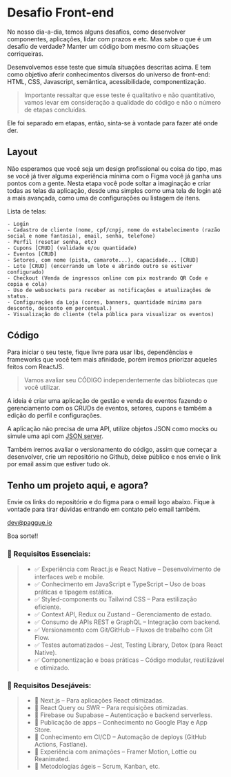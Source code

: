 # Desafio Front-end

No nosso dia-a-dia, temos alguns desafios, como desenvolver componentes, aplicações, lidar com prazos e etc. Mas sabe o que é um desafio de verdade? Manter um código bom mesmo com situações corriqueiras.

Desenvolvemos esse teste que simula situações descritas acima. E tem como objetivo aferir conhecimentos diversos do universo de front-end: HTML, CSS, Javascript, semântica, acessibilidade, componentização.

> Importante ressaltar que esse teste é qualitativo e não quantitativo, vamos levar em consideração a qualidade do código e não o número de etapas concluídas.

Ele foi separado em etapas, então, sinta-se à vontade para fazer até onde der.

## Layout

Não esperamos que você seja um design profissional ou coisa do tipo, mas se você já tiver alguma experiência mínima com o Figma você já ganha uns pontos com a gente.
Nesta etapa você pode soltar a imaginação e criar todas as telas da aplicação, desde uma simples como uma tela de login até a mais avançada, como uma de configurações ou listagem de itens.

Lista de telas:

	- Login
	- Cadastro de cliente (nome, cpf/cnpj, nome do estabelecimento (razão social e nome fantasia), email, senha, telefone)
	- Perfil (resetar senha, etc)
	- Cupons [CRUD] (validade e/ou quantidade)
	- Eventos [CRUD]
	- Setores, com nome (pista, camarote...), capacidade... [CRUD]
	- Lote [CRUD] (encerrando um lote e abrindo outro se estiver configurado)
	- Checkout (Venda de ingressos online com pix mostrando QR Code e copia e cola)
	- Uso de websockets para receber as notificações e atualizações de status.
	- Configurações da Loja (cores, banners, quantidade mínima para desconto, desconto em percentual.)
	- Visualização do cliente (tela pública para visualizar os eventos)

## Código

Para iniciar o seu teste, fique livre para usar libs, dependências e frameworks que você tem mais afinidade, porém iremos priorizar aqueles feitos com ReactJS.

>Vamos avaliar seu CÓDIGO independentemente das bibliotecas que você utilizar.

A ideia é criar uma aplicação de gestão e venda de eventos fazendo o gerenciamento com os CRUDs de eventos, setores, cupons e também a edição do perfil e configurações.

A aplicação não precisa de uma API, utilize objetos JSON como mocks ou simule uma api com [JSON server](https://www.npmjs.com/package/json-server).

Também iremos avaliar o versionamento do código, assim que começar a desenvolver, crie um repositório no Github, deixe público e nos envie o link por email assim que estiver tudo ok.

## Tenho um projeto aqui, e agora?

Envie os links do repositório e do figma para o email logo abaixo.
Fique à vontade para tirar dúvidas entrando em contato pelo email também.

dev@paggue.io

Boa sorte!!

### 🎯 Requisitos Essenciais:
> - ✅ Experiência com React.js e React Native – Desenvolvimento de interfaces web e mobile.
> - ✅ Conhecimento em JavaScript e TypeScript – Uso de boas práticas e tipagem estática.
> - ✅ Styled-components ou Tailwind CSS – Para estilização eficiente.
> - ✅ Context API, Redux ou Zustand – Gerenciamento de estado.
> - ✅ Consumo de APIs REST e GraphQL – Integração com backend.
> - ✅ Versionamento com Git/GitHub – Fluxos de trabalho com Git Flow.
> - ✅ Testes automatizados – Jest, Testing Library, Detox (para React Native).
> - ✅ Componentização e boas práticas – Código modular, reutilizável e otimizado.

### 🚀 Requisitos Desejáveis:
> - 🔹 Next.js – Para aplicações React otimizadas.
> - 🔹 React Query ou SWR – Para requisições otimizadas.
> - 🔹 Firebase ou Supabase – Autenticação e backend serverless.
> - 🔹 Publicação de apps – Conhecimento no Google Play e App Store.
> - 🔹 Conhecimento em CI/CD – Automação de deploys (GitHub Actions, Fastlane).
> - 🔹 Experiência com animações – Framer Motion, Lottie ou Reanimated.
> - 🔹 Metodologias ágeis – Scrum, Kanban, etc.

